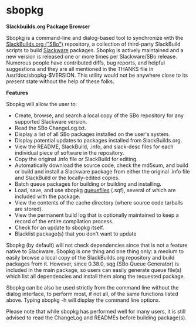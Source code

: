 # sbopkg
**Slackbuilds.org Package Browser**

Sbopkg is a command-line and dialog-based tool to synchronize with the [SlackBuilds.org ("SBo")](https://www.slackbuilds.org/) repository, a 
collection of third-party SlackBuild scripts to build [Slackware](http://www.slackware.com/) packages. Sbopkg is actively maintained and a new version is released one or more times per Slackware/SBo release. Numerous people have contributed diffs, bug reports, and helpful suggestions and they are all mentioned in the THANKS file in /usr/doc/sbopkg-$VERSION. This utility would not be anywhere close to its present state without the help of these folks.

**Features**

Sbopkg will allow the user to:

* Create, browse, and search a local copy of the SBo repository for any supported Slackware version.
* Read the SBo ChangeLog.txt.
* Display a list of all SBo packages installed on the user's system.
* Display potential updates to packages installed from SlackBuilds.org.
* View the README, SlackBuild, .info, and slack-desc files for each individual piece of software in the repository.
* Copy the original .info file or SlackBuild for editing.
* Automatically download the source code, check the md5sum, and build or build and install a Slackware package from either the original .info file and SlackBuild or the locally-edited copies.
* Batch queue packages for building or building and installing.
* Load, save, and use sbopkg [queuefiles](https://github.com/sbopkg/sbopkg/wiki/Queuefiles) (.sqf), several of which are included with the package.
* View the contents of the cache directory (where source code tarballs are stored).
* View the permanent build log that is optionally maintained to keep a record of the entire compilation process.
* Check for an update to sbopkg itself.
* Blacklist package(s) that you don't want to update

Sbopkg (by default) will not check dependencies since that is not a feature native to Slackware. Sbopkg is one thing and one thing only: a medium to easily browse a local copy of the SlackBuilds.org repository and build packages from it. However, since 0.38.0, sqg (SBo Queue Generator) is included in the main package, so users can easily generate queue file(s) which list all dependencies and install them along the requested package.

Sbopkg can be also be used strictly from the command line without the dialog interface, to perform most, if not all, of the same functions listed above. Typing sbopkg -h will display the command line options.

Please note that while sbopkg has performed well for many users, it is still advised to read the ChangeLog and READMEs before building package(s).
